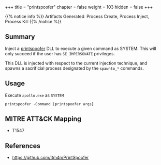 +++
title = "printspoofer"
chapter = false
weight = 103
hidden = false
+++

{{% notice info %}}
Artifacts Generated: Process Create, Process Inject, Process Kill
{{% /notice %}}

## Summary
Inject a [printspoofer](https://github.com/itm4n/PrintSpoofer) DLL to execute a given command as SYSTEM. This will only succeed if the user has `SE_IMPERSONATE` privileges.

This DLL is injected with respect to the current injection technique, and spawns a sacrificial process designated by the `spawnto_*` commands.

## Usage
Execute `apollo.exe` as `SYSTEM`
```
printspoofer -Command [printspoofer args]
```

## MITRE ATT&CK Mapping

- T1547

## References

- https://github.com/itm4n/PrintSpoofer